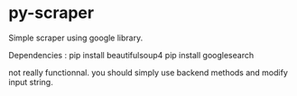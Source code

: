 # py-scraper

Simple scraper using google library.

Dependencies :
pip install beautifulsoup4
pip install googlesearch

not really functionnal. you should simply use backend methods and modify input string.
